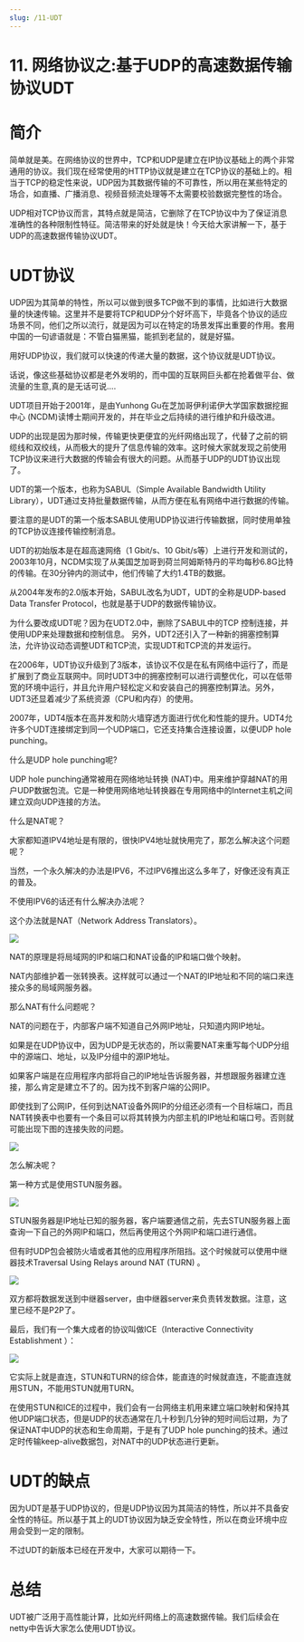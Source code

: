 ```yaml
---
slug: /11-UDT
---
```


# 11. 网络协议之:基于UDP的高速数据传输协议UDT



# 简介

简单就是美。在网络协议的世界中，TCP和UDP是建立在IP协议基础上的两个非常通用的协议。我们现在经常使用的HTTP协议就是建立在TCP协议的基础上的。相当于TCP的稳定性来说，UDP因为其数据传输的不可靠性，所以用在某些特定的场合，如直播、广播消息、视频音频流处理等不太需要校验数据完整性的场合。

UDP相对TCP协议而言，其特点就是简洁，它删除了在TCP协议中为了保证消息准确性的各种限制性特征。简洁带来的好处就是快！今天给大家讲解一下，基于UDP的高速数据传输协议UDT。

# UDT协议

UDP因为其简单的特性，所以可以做到很多TCP做不到的事情，比如进行大数据量的快速传输。这里并不是要将TCP和UDP分个好坏高下，毕竟各个协议的适应场景不同，他们之所以流行，就是因为可以在特定的场景发挥出重要的作用。套用中国的一句谚语就是：不管白猫黑猫，能抓到老鼠的，就是好猫。

用好UDP协议，我们就可以快速的传递大量的数据，这个协议就是UDT协议。

话说，像这些基础协议都是老外发明的，而中国的互联网巨头都在抢着做平台、做流量的生意,真的是无话可说....

UDT项目开始于2001年，是由Yunhong Gu在芝加哥伊利诺伊大学国家数据挖掘中心 (NCDM)读博士期间开发的，并在毕业之后持续的进行维护和升级改进。

UDP的出现是因为那时候，传输更快更便宜的光纤网络出现了，代替了之前的铜缆线和双绞线，从而极大的提升了信息传输的效率。这时候大家就发现之前使用TCP协议来进行大数据的传输会有很大的问题。从而基于UDP的UDT协议出现了。

UDT的第一个版本，也称为SABUL（Simple Available Bandwidth Utility Library），UDT通过支持批量数据传输，从而方便在私有网络中进行数据的传输。

要注意的是UDT的第一个版本SABUL使用UDP协议进行传输数据，同时使用单独的TCP协议连接传输控制消息。

UDT的初始版本是在超高速网络（1 Gbit/s、10 Gbit/s等）上进行开发和测试的，2003年10月，NCDM实现了从美国芝加哥到荷兰阿姆斯特丹的平均每秒6.8G比特的传输。在30分钟内的测试中，他们传输了大约1.4TB的数据。

从2004年发布的2.0版本开始，SABUL改名为UDT，UDT的全称是UDP-based Data Transfer Protocol，也就是基于UDP的数据传输协议。

为什么要改成UDT呢？因为在UDT2.0中，删除了SABUL中的TCP 控制连接，并使用UDP来处理数据和控制信息。 另外，UDT2还引入了一种新的拥塞控制算法，允许协议动态调整UDT和TCP流，实现UDT和TCP流的并发运行。

在2006年，UDT协议升级到了3版本，该协议不仅是在私有网络中运行了，而是扩展到了商业互联网中。同时UDT3中的拥塞控制可以进行调整优化，可以在低带宽的环境中运行，并且允许用户轻松定义和安装自己的拥塞控制算法。另外，UDT3还显着减少了系统资源（CPU和内存）的使用。

2007年，UDT4版本在高并发和防火墙穿透方面进行优化和性能的提升。UDT4允许多个UDT连接绑定到同一个UDP端口，它还支持集合连接设置，以便UDP hole punching。

什么是UDP hole punching呢?

UDP hole punching通常被用在网络地址转换 (NAT)中。用来维护穿越NAT的用户UDP数据包流。它是一种使用网络地址转换器在专用网络中的Internet主机之间建立双向UDP连接的方法。

什么是NAT呢？

大家都知道IPV4地址是有限的，很快IPV4地址就快用完了，那怎么解决这个问题呢？

当然，一个永久解决的办法是IPV6，不过IPV6推出这么多年了，好像还没有真正的普及。

不使用IPV6的话还有什么解决办法呢？

这个办法就是NAT（Network Address Translators）。

![](https://img-blog.csdnimg.cn/20200617171736331.png)

NAT的原理是将局域网的IP和端口和NAT设备的IP和端口做个映射。

NAT内部维护着一张转换表。这样就可以通过一个NAT的IP地址和不同的端口来连接众多的局域网服务器。

那么NAT有什么问题呢？

NAT的问题在于，内部客户端不知道自己外网IP地址，只知道内网IP地址。

如果是在UDP协议中，因为UDP是无状态的，所以需要NAT来重写每个UDP分组中的源端口、地址，以及IP分组中的源IP地址。

如果客户端是在应用程序内部将自己的IP地址告诉服务器，并想跟服务器建立连接，那么肯定是建立不了的。因为找不到客户端的公网IP。

即使找到了公网IP，任何到达NAT设备外网IP的分组还必须有一个目标端口，而且NAT转换表中也要有一个条目可以将其转换为内部主机的IP地址和端口号。否则就可能出现下图的连接失败的问题。

![](https://img-blog.csdnimg.cn/2020061717421463.png)

怎么解决呢？

第一种方式是使用STUN服务器。

![](https://img-blog.csdnimg.cn/20200617175249237.png)

STUN服务器是IP地址已知的服务器，客户端要通信之前，先去STUN服务器上面查询一下自己的外网IP和端口，然后再使用这个外网IP和端口进行通信。

但有时UDP包会被防火墙或者其他的应用程序所阻挡。这个时候就可以使用中继器技术Traversal Using Relays around NAT (TURN) 。

![](https://img-blog.csdnimg.cn/20200617175739225.png)

双方都将数据发送到中继器server，由中继器server来负责转发数据。注意，这里已经不是P2P了。

最后，我们有一个集大成者的协议叫做ICE（Interactive Connectivity Establishment ）：

![](https://img-blog.csdnimg.cn/20200617180143971.png)

它实际上就是直连，STUN和TURN的综合体，能直连的时候就直连，不能直连就用STUN，不能用STUN就用TURN。

在使用STUN和ICE的过程中，我们会有一台网络主机用来建立端口映射和保持其他UDP端口状态，但是UDP的状态通常在几十秒到几分钟的短时间后过期，为了保证NAT中UDP的状态和生命周期，于是有了UDP hole punching的技术。通过定时传输keep-alive数据包，对NAT中的UDP状态进行更新。

# UDT的缺点

因为UDT是基于UDP协议的，但是UDP协议因为其简洁的特性，所以并不具备安全性的特征。所以基于其上的UDT协议因为缺乏安全特性，所以在商业环境中应用会受到一定的限制。

不过UDT的新版本已经在开发中，大家可以期待一下。

# 总结

UDT被广泛用于高性能计算，比如光纤网络上的高速数据传输。我们后续会在netty中告诉大家怎么使用UDT协议。






